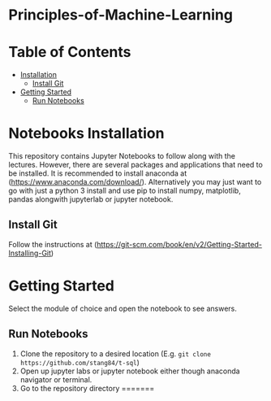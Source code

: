 # Principles-of-Machine-Learning

Table of Contents
=================
  * [Installation](#notebooks-installation)
    * [Install Git](#install-git)
  * [Getting Started](#getting-started)
    * [Run Notebooks](#run-notebooks)
    
    
# Notebooks Installation
This repository contains Jupyter Notebooks to follow along with the lectures. However, there are several packages and applications that need to be installed. It is recommended to install anaconda at (https://www.anaconda.com/download/). Alternatively you may just want to go with just a python 3 install and use pip to install numpy, matplotlib, pandas alongwith jupyterlab or jupyter notebook.

## Install Git
Follow the instructions at (https://git-scm.com/book/en/v2/Getting-Started-Installing-Git)

# Getting Started
Select the module of choice and open the notebook to see answers.

## Run Notebooks
1. Clone the repository to a desired location (E.g. `git clone https://github.com/stang84/t-sql`)
2. Open up jupyter labs or jupyter notebook either though anaconda navigator or terminal. 
3. Go to the repository directory
=======